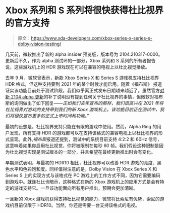 # Xbox 系列和 S 系列将很快获得杜比视界的官方支持

> 原文：<https://www.xda-developers.com/xbox-series-x-series-s-dolby-vision-testing/>

几天前，微软推出了新的 alpha insider 预览版，版本号为 2104.210317-0000。更新后不久，作为 alpha 测试环的一部分，Xbox 系列和 S 系列的所有者报告说，这些游戏机上的 HDR 游戏现在可以在兼容的电视上以杜比视觉播放。

去年 9 月，微软曾表示，新款 Xbox Series X 和 Series S 游戏机支持杜比视界 HDR 格式，但这种支持要到 2021 年的某个时候才能启用。随着《福布斯》 报道证实该功能目前处于测试阶段，我们似乎离正式发布日期越来越近了。虽然官方[对新 2104 alpha 更新](https://news.xbox.com/en-us/2021/03/19/xbox-insider-release-notes-alpha-2104-210317-0000/)的补丁说明没有提到任何关于杜比视界的事情，但微软对福布斯的询问做出了如下回复——*正如我们去年宣布的那样，我们很高兴在 2021 年将杜比视界对游戏的支持带到我们的新 Xbox 游戏机上。该功能目前正在测试中，我们将很快宣布更多的正式上市时间和功能。*”

最初的设想是，杜比视界支持只能在有限的游戏中使用。然而，Alpha Ring 的用户发现，所有支持 HDR 的游戏都可以在支持该格式的兼容电视上以杜比视界的形式呈现。此外,*福布斯*报道还提到，测试中的系统目前支持 4:2:2 和 60Hz 信号，这意味着如果你启用杜比视觉，你将被限制在每秒 60 帧。我们假设这种限制是因为杜比视觉实现是测试版本的一部分，并且希望在最终更新推出时会有变化。

早期测试表明，与最初的 HDR10 相比，杜比视界可以改善 HDR 游戏的亮度、黑色水平和色彩饱和度。同样值得注意的是，Dolby Vision 在 Xbox Series X 和 Series S 上的实现方式与该格式在 PC 游戏上的工作方式不同，因为它需要编码到游戏中。就连杜比也暗示，这种格式在新的 Xbox 游戏机上的应用方式是会有特定的游戏支持它。一旦该功能面向所有用户推出，预期会更加清晰。

一旦新的 Xbox 游戏机获得支持杜比视觉的能力，微软将比索尼有优势，索尼的游戏机目前仅限于 HDR10。当然，你还是需要一台支持该格式的电视。